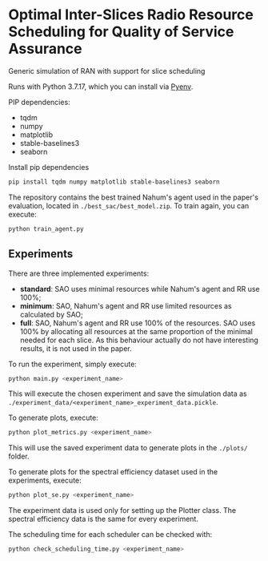 # Optimal Inter-Slices Radio Resource Scheduling for Quality of Service Assurance
Generic simulation of RAN with support for slice scheduling

Runs with Python 3.7.17, which you can install via [Pyenv](https://github.com/pyenv/pyenv).

PIP dependencies:
- tqdm
- numpy
- matplotlib
- stable-baselines3
- seaborn

Install pip dependencies
```bash
pip install tqdm numpy matplotlib stable-baselines3 seaborn
```

The repository contains the best trained Nahum's agent used in the paper's evaluation, located in `./best_sac/best_model.zip`. To train again, you can execute:
```bash
python train_agent.py
```

## Experiments
There are three implemented experiments:
- **standard**: SAO uses minimal resources while Nahum's agent and RR use 100%;
- **minimum**: SAO, Nahum's agent and RR use limited resources as calculated by SAO;
- **full**: SAO, Nahum's agent and RR use 100% of the resources. SAO uses 100% by allocating all resources at the same proportion of the minimal needed for each slice. As this behaviour actually do not have interesting results, it is not used in the paper.

To run the experiment, simply execute:
```bash
python main.py <experiment_name>
```

This will execute the chosen experiment and save the simulation data as `./experiment_data/<experiment_name>_experiment_data.pickle`.

To generate plots, execute:
```bash
python plot_metrics.py <experiment_name>
```
This will use the saved experiment data to generate plots in the `./plots/` folder.

To generate plots for the spectral efficiency dataset used in the experiments, execute:
```bash
python plot_se.py <experiment_name>
```
The experiment data is used only for setting up the Plotter class. The spectral efficiency data is the same for every experiment.

The scheduling time for each scheduler can be checked with:
```bash
python check_scheduling_time.py <experiment_name>
```